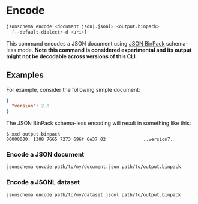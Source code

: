Encode
======

```sh
jsonschema encode <document.json|.jsonl> <output.binpack>
  [--default-dialect/-d <uri>]
```

This command encodes a JSON document using [JSON
BinPack](https://jsonbinpack.sourcemeta.com) schema-less mode. **Note this
command is considered experimental and its output might not be decodable across
versions of this CLI**.

Examples
--------

For example, consider the following simple document:

```json
{
  "version": 2.0
}
```

The JSON BinPack schema-less encoding will result in something like this:

```
$ xxd output.binpack
00000000: 1308 7665 7273 696f 6e37 02              ..version7.
```

### Encode a JSON document

```sh
jsonschema encode path/to/my/document.json path/to/output.binpack
```

### Encode a JSONL dataset

```sh
jsonschema encode path/to/my/dataset.jsonl path/to/output.binpack
```
